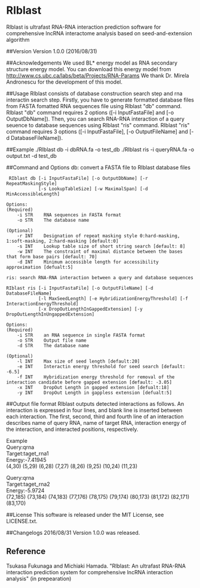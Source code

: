 # RIblast
RIblast is ultrafast RNA-RNA interaction prediction software for comprehensive lncRNA interactome analysis based on seed-and-extension algorithm

##Version
Version 1.0.0 (2016/08/31)

##Acknowledgements
We used BL* energy model as RNA secondary structure energy model.
You can download this energy model from  http://www.cs.ubc.ca/labs/beta/Projects/RNA-Params
We thank Dr. Mirela Andronescu for the development of this model.

##Usage
RIblast consists of database construction search step and rna interactin search step. Firstly, you have to generate formatted database files from FASTA fomatted RNA sequences file using RIblast "db" command. RIblast "db" command requires 2 options ([-i InputFastaFile] and [-o OutputDbName]). Then, you can search RNA-RNA interaction of a query seuence to database sequences using RIblast "ris" command. RIblast "ris" command requires 3 options ([-i InputFastaFile], [-o OutputFileName] and [-d DatabaseFileName]).

##Example
    ./RIblast db -i dbRNA.fa -o test_db
    ./RIblast ris -i queryRNA.fa -o output.txt -d test_db

##Command and Options
    db: convert a FASTA file to RIblast database files  

     RIblast db [-i InputFastaFile] [-o OutputDbName] [-r RepeatMaskingStyle]  
                [-s LookupTableSize] [-w MaximalSpan] [-d MinAccessibleLength]  
   
    Options:
    (Required)
        -i STR    RNA sequences in FASTA format
        -o STR    The database name
        
    (Optional) 
        -r INT    Designation of repeat masking style 0:hard-masking, 1:soft-masking, 2:hard-masking [default:0]
        -s INT    Lookup table size of short string search [default: 8]
        -w INT    The constraint of maximal distance between the bases that form base pairs [default: 70]
        -d INT    Minimum accessible length for accessibility approximation [defualt:5]
        
    ris: search RNA-RNA interaction between a query and database sequences
    
    RIblast ris [-i InputFastaFile] [-o OutputFileName] [-d DatabaseFileName]
                [-l MaxSeedLength] [-e HybridizationEnergyThreshold] [-f InteractionEnergyThreshold]
                [-x DropOutLengthInGappedExtension] [-y DropOutLengthInUngappedExtension]
                
    Options:
    (Required)
        -i STR    an RNA sequence in single FASTA format
        -o STR    Output file name
        -d STR    The database name
        
    (Optional)
        -l INT    Max size of seed length [default:20]
        -e INT    Interactin energy threshold for seed search [default: -6.5]
        -f INT    Hybridization energy threshold for removal of the interaction candidate before gapped extension [default: -3.05]
        -x INT    DropOut Length in gapped extension [defualt:18]
        -y INT    DropOut Length in gappless extension [defualt:5]

##Output file format
RIblast outputs detected interactions as follows.
An interaction is expressed in four lines, and blank line is inserted between each interaction.
The first, second, third and fourth line of an interaction describes name of query RNA, name of target RNA, interaction energy of the interaction, and interacted positions, respectively.

Example  
Query:qrna  
Target:taget_rna1  
Energy:-7.41945  
(4,30) (5,29) (6,28) (7,27) (8,26) (9,25) (10,24) (11,23)  

Query:qrna  
Target:taget_rna2  
Energy:-5.9724  
(72,185) (73,184) (74,183) (77,176) (78,175) (79,174) (80,173) (81,172) (82,171) (83,170) 

##License
This software is released under the MIT License, see LICENSE.txt.

##Changelogs
2016/08/31 Version 1.0.0 was released.

## Reference
Tsukasa Fukunaga and Michiaki Hamada. "RIblast: An ultrafast RNA-RNA interaction prediction system for comprehensive lncRNA interaction analysis" (in prepearation)

